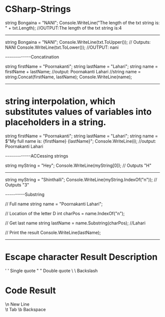 # CSharp-Strings

string Bongaina = "NANI";
Console.WriteLine("The length of the txt string is: " + txt.Length);                 //OUTPUT:The length of the txt string is:4

---------------
string Bongaina = "NANI";
Console.WriteLine(txt.ToUpper());   // Outputs: NANI
Console.WriteLine(txt.ToLower());   //OUTPUT: nani

-------------Concatination

string firstName = "Poornakanti";
string lastName = "Lahari";
string name = firstName + lastName;                     //output: Poornakanti Lahari
                                                       //string name = string.Concat(firstName, lastName);
Console.WriteLine(name);

-----------------

# string interpolation, which substitutes values of variables into placeholders in a string.

string firstName = "Poornakanti";
string lastName = "Lahari";
string name = $"My full name is: {firstName} {lastName}";
Console.WriteLine(i);                                                  //output: Poornakanti Lahari

-------------ACCessing strings


string myString = "Hey";
Console.WriteLine(myString[0]);                                     // Outputs "H"

-------------
string myString = "Shinthalli";
Console.WriteLine(myString.IndexOf("n"));  // Outputs "3"

----------Substring

// Full name
string name = "Poornakanti Lahari";

// Location of the letter D
int charPos = name.IndexOf("n");

// Get last name
string lastName = name.Substring(charPos);              //Lahari

// Print the result
Console.WriteLine(lastName);

-----------
# Escape character	Result	       Description
\'	                '	          Single quote
\"	                "	          Double quote
\\	                \	            Backslash

# Code	Result	
\n	  New Line	
\t	    Tab	
\b	  Backspace

